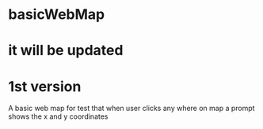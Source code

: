 # basicWebMap
# it will be updated
# 1st version
A basic web map for test that when user clicks any where on map a prompt shows the x and y coordinates  
